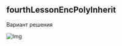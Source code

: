 ## fourthLessonEncPolyInherit

Вариант решения

![Img](https://github.com/Antsently/fourthLessonEncPolyInherit/blob/master/img/1.png?raw=true)
